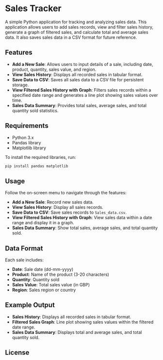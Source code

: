 # Sales Tracker

A simple Python application for tracking and analyzing sales data. This application allows users to add sales records, view and filter sales history, generate a graph of filtered sales, and calculate total and average sales data. It also saves sales data in a CSV format for future reference.

## Features

- **Add a New Sale**: Allows users to input details of a sale, including date, product, quantity, sales value, and region.
- **View Sales History**: Displays all recorded sales in tabular format.
- **Save Data to CSV**: Saves all sales data to a CSV file for persistent storage.
- **View Filtered Sales History with Graph**: Filters sales records within a specified date range and generates a line plot showing sales values over time.
- **Sales Data Summary**: Provides total sales, average sales, and total quantity sold statistics.

## Requirements

- Python 3.x
- Pandas library
- Matplotlib library

To install the required libraries, run:

```bash
pip install pandas matplotlib
```

## Usage

Follow the on-screen menu to navigate through the features:

   - **Add a New Sale**: Record new sales data.
   - **View Sales History**: Display all sales records.
   - **Save Data to CSV**: Save sales records to `Sales_data.csv`.
   - **View Filtered Sales History with Graph**: View sales data within a date range and display it in a graph.
   - **Sales Data Summary**: Show total sales, average sales, and total quantity sold.

## Data Format

Each sale includes:

- **Date**: Sale date (dd-mm-yyyy)
- **Product**: Name of the product (3-20 characters)
- **Quantity**: Quantity sold
- **Sales Value**: Total sales value (in GBP)
- **Region**: Sales region or country

## Example Output

- **Sales History**: Displays all recorded sales in tabular format.
- **Filtered Sales Graph**: Line plot showing sales values within the filtered date range.
- **Sales Data Summary**: Displays total and average sales, and total quantity sold.

## License

